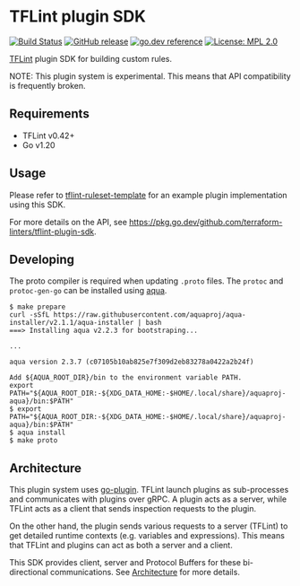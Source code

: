 # TFLint plugin SDK
[![Build Status](https://github.com/terraform-linters/tflint-plugin-sdk/workflows/build/badge.svg?branch=master)](https://github.com/terraform-linters/tflint-plugin-sdk/actions)
[![GitHub release](https://img.shields.io/github/release/terraform-linters/tflint-plugin-sdk.svg)](https://github.com/terraform-linters/tflint-plugin-sdk/releases/latest)
[![go.dev reference](https://img.shields.io/badge/go.dev-reference-007d9c?logo=go&logoColor=white)](https://pkg.go.dev/github.com/terraform-linters/tflint-plugin-sdk)
[![License: MPL 2.0](https://img.shields.io/badge/License-MPL%202.0-blue.svg)](LICENSE)

[TFLint](https://github.com/terraform-linters/tflint) plugin SDK for building custom rules.

NOTE: This plugin system is experimental. This means that API compatibility is frequently broken.

## Requirements

- TFLint v0.42+
- Go v1.20

## Usage

Please refer to [tflint-ruleset-template](https://github.com/terraform-linters/tflint-ruleset-template) for an example plugin implementation using this SDK.

For more details on the API, see https://pkg.go.dev/github.com/terraform-linters/tflint-plugin-sdk.

## Developing

The proto compiler is required when updating `.proto` files. The `protoc` and `protoc-gen-go` can be installed using [aqua](https://github.com/aquaproj/aqua).

```console
$ make prepare
curl -sSfL https://raw.githubusercontent.com/aquaproj/aqua-installer/v2.1.1/aqua-installer | bash
===> Installing aqua v2.2.3 for bootstraping...

...

aqua version 2.3.7 (c07105b10ab825e7f309d2eb83278a0422a2b24f)

Add ${AQUA_ROOT_DIR}/bin to the environment variable PATH.
export PATH="${AQUA_ROOT_DIR:-${XDG_DATA_HOME:-$HOME/.local/share}/aquaproj-aqua}/bin:$PATH"
$ export PATH="${AQUA_ROOT_DIR:-${XDG_DATA_HOME:-$HOME/.local/share}/aquaproj-aqua}/bin:$PATH"
$ aqua install
$ make proto
```

## Architecture

This plugin system uses [go-plugin](https://github.com/hashicorp/go-plugin). TFLint launch plugins as sub-processes and communicates with plugins over gRPC. A plugin acts as a server, while TFLint acts as a client that sends inspection requests to the plugin.

On the other hand, the plugin sends various requests to a server (TFLint) to get detailed runtime contexts (e.g. variables and expressions). This means that TFLint and plugins can act as both a server and a client.

This SDK provides client, server and Protocol Buffers for these bi-directional communications. See [Architecture](https://github.com/terraform-linters/tflint/blob/master/docs/developer-guide/architecture.md) for more details.
